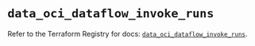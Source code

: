 # `data_oci_dataflow_invoke_runs`

Refer to the Terraform Registry for docs: [`data_oci_dataflow_invoke_runs`](https://registry.terraform.io/providers/oracle/oci/6.18.0/docs/data-sources/dataflow_invoke_runs).
